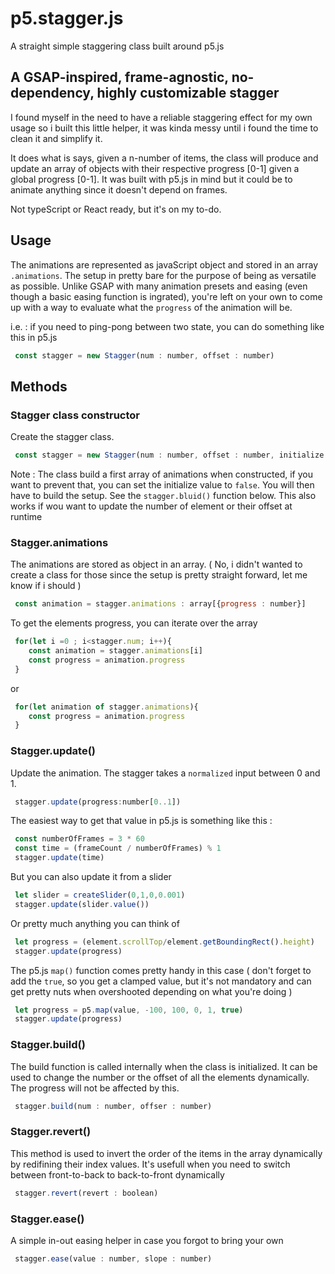 # p5.stagger.js
A straight simple staggering class built around p5.js


## A GSAP-inspired, frame-agnostic, no-dependency, highly customizable stagger

I found myself in the need to have a reliable staggering effect for my own usage so i built this little helper, it was kinda messy until i found the time to clean it and simplify it.

It does what is says, given a n-number of items, the class will produce and update an array of objects with their respective progress [0-1] given a global progress [0-1]. It was built with p5.js in mind but it could be to animate anything since it doesn't depend on frames.

Not typeScript or React ready, but it's on my to-do.

## Usage
The animations are represented as javaScript object and stored in an array `.animations`. The setup in pretty bare for the purpose of being as versatile as possible. Unlike GSAP with many animation presets and easing (even though a basic easing function is ingrated), you're left on your own to come up with a way to evaluate what the `progress` of the animation will be.

i.e. : if you need to ping-pong between two state, you can do something like this in p5.js
```js
 const stagger = new Stagger(num : number, offset : number)
```

## Methods
### Stagger class constructor

Create the stagger class.

```js
 const stagger = new Stagger(num : number, offset : number, initialize : boolean)
```

Note : The class build a first array of animations when constructed, if you want to prevent that, you can set the initialize value to `false`. You will then have to build the setup. See the `stagger.bluid()` function below. This also works if wou want to update the number of element or their offset at runtime

### Stagger.animations

The animations are stored as object in an array. 
( No, i didn't wanted to create a class for those since the setup is pretty straight forward, let me know if i should )
```js
 const animation = stagger.animations : array[{progress : number}]
```


To get the elements progress, you can iterate over the array

```js
 for(let i =0 ; i<stagger.num; i++){
    const animation = stagger.animations[i]
    const progress = animation.progress
 }
```
or
```js
 for(let animation of stagger.animations){
    const progress = animation.progress
 }
```

### Stagger.update()

Update the animation. The stagger takes a `normalized` input between 0 and 1.

```js
 stagger.update(progress:number[0..1])
```
The easiest way to get that value in p5.js is something like this :
```js
 const numberOfFrames = 3 * 60
 const time = (frameCount / numberOfFrames) % 1
 stagger.update(time)
```
But you can also update it from a slider
```js
 let slider = createSlider(0,1,0,0.001)
 stagger.update(slider.value())
```
Or pretty much anything you can think of
```js
 let progress = (element.scrollTop/element.getBoundingRect().height)
 stagger.update(progress)
```
The p5.js `map()` function comes pretty handy in this case ( don't forget to add the `true`, so you get a clamped value, but it's not mandatory and can get pretty nuts when overshooted depending on what you're doing )
```js
 let progress = p5.map(value, -100, 100, 0, 1, true)
 stagger.update(progress)
```
### Stagger.build()

The build function is called internally when the class is initialized. It can be used to change the number or the offset of all the elements dynamically. The progress will not be affected by this.

```js
 stagger.build(num : number, offser : number)
```

### Stagger.revert()

This method is used to invert the order of the items in the array dynamically by redifining their index values. It's usefull when you need to switch between front-to-back to back-to-front dynamically

```js
 stagger.revert(revert : boolean)
```
### Stagger.ease()

A simple in-out easing helper in case you forgot to bring your own 

```js
 stagger.ease(value : number, slope : number)
```
